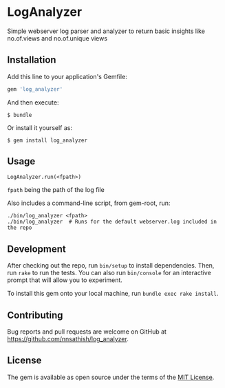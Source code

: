 # LogAnalyzer

Simple webserver log parser and analyzer to return basic insights like
no.of.views and no.of.unique views

## Installation

Add this line to your application's Gemfile:

```ruby
gem 'log_analyzer'
```

And then execute:

    $ bundle

Or install it yourself as:

    $ gem install log_analyzer

## Usage

```
LogAnalyzer.run(<fpath>)
```
`fpath` being the path of the log file

Also includes a command-line script, from gem-root, run:
```
./bin/log_analyzer <fpath>
./bin/log_analyzer  # Runs for the default webserver.log included in the repo
```

## Development

After checking out the repo, run `bin/setup` to install dependencies. Then, run `rake` to run the tests. You can also run `bin/console` for an interactive prompt that will allow you to experiment.

To install this gem onto your local machine, run `bundle exec rake install`. 

## Contributing

Bug reports and pull requests are welcome on GitHub at https://github.com/nnsathish/log_analyzer.

## License

The gem is available as open source under the terms of the [MIT License](https://opensource.org/licenses/MIT).
